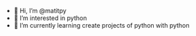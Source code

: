 - 👋 Hi, I’m @matitpy
- 👀 I’m interested in python 
- 🌱 I’m currently learning create projects of python with python

<!---
matitpy/matitpy is a ✨ special ✨ repository because its `README.md` (this file) appears on your GitHub profile.
You can click the Preview link to take a look at your changes.
--->
